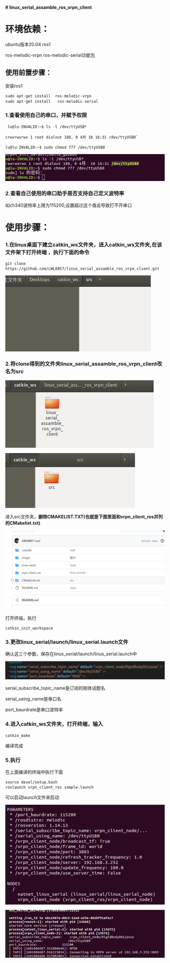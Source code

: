 **# linux_serial_assamble_ros_vrpn_client**

# 环境依赖：

ubuntu版本20.04 ros1

 ros-melodic-vrpn
 ros-melodic-serial功能包

##  使用前置步骤：

安装ros1

```c++
sudo apt-get install  ros-melodic-vrpn
sudo apt-get install   ros-melodic-serial
```

###  1.查看使用自己的串口，并赋予权限

```
 lu@lu-INVALID:~$ ls -l /dev/ttyUSB*
 
crwxrwxrwx 1 root dialout 188, 0 4月 18 16:31 /dev/ttyUSB0`

lu@lu-INVALID:~$ sudo chmod 777 /dev/ttyUSB0
```

![2023-04-18 16-35-33屏幕截图](image/2023-04-18%2016-35-33%E5%B1%8F%E5%B9%95%E6%88%AA%E5%9B%BE.png)

### 2.查看自己使用的串口助手是否支持自己定义波特率

如ch340波特率上限为115200,设置超过这个值会导致打不开串口



# 使用步骤：

### 1.在linux桌面下建立catkin_ws文件夹，进入catkin_ws文件夹,在该文件架下打开终端 ，执行下面的命令

```
git clone https://github.com/LWL0857/linux_serial_assamble_ros_vrpn_client.git
```

![image](image/2023-04-18%2009-52-53%E5%B1%8F%E5%B9%95%E6%88%AA%E5%9B%BE.png)

### 2.将clone得到的文件夹linux_serial_assamble_ros_vrpn_client改名为src

![2023-04-18 10-01-47屏幕截图](image/2023-04-18%2010-01-47%E5%B1%8F%E5%B9%95%E6%88%AA%E5%9B%BE.png)

![2023-04-18 10-03-05屏幕截图](image/2023-04-18%2010-03-05%E5%B1%8F%E5%B9%95%E6%88%AA%E5%9B%BE.png)

进入src文件夹，**删除CMAKELIST.TXT(也就是下图里面和vrpn_client_ros并列的CMakelist.txt)**

![微信截图_20230418183548](image/%E5%BE%AE%E4%BF%A1%E6%88%AA%E5%9B%BE_20230418183548.png)

打开终端，执行

```
catkin_init_workspace
```





### 3.更改linux_serial/launch/linux_serial.launch文件

确认这三个参数，保存在linux_serial/launch/linux_serial.launch中

![2023-04-18 16-34-38屏幕截图](image/2023-04-18%2016-34-38%E5%B1%8F%E5%B9%95%E6%88%AA%E5%9B%BE.png)

 serial_subscribe_topic_name是订阅的刚体话题名

serial_using_name是串口名

 port_baurdrate是串口波特率



### 4.进入catkin_ws文件夹，打开终端，输入

```
catkin_make
```

编译完成



### 5.执行

在上面编译的终端中执行下面

```
source devel/setup.bash
roslaunch vrpn_client_ros sample.launch
```

可以启动launch文件来启动

![2023-04-18 16-32-05屏幕截图](image/2023-04-18%2016-32-05%E5%B1%8F%E5%B9%95%E6%88%AA%E5%9B%BE.png)

![2023-04-18 16-32-25屏幕截图](image/2023-04-18%2016-32-25%E5%B1%8F%E5%B9%95%E6%88%AA%E5%9B%BE.png)

